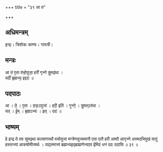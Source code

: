 +++
title = "३९ आ त"

+++
## अधिमन्त्रम्
इन्द्रः। त्रिशोकः काण्वः। गायत्री।

## मन्त्रः
आ त॑ ए॒ता व॑चो॒युजा॒ हरी॑ गृभ्णे सु॒मद्र॑था ।  
यदीं॑ ब्र॒ह्मभ्य॒ इद्ददः॑ ॥

## पदपाठः
आ । ते॒ । ए॒ता । व॒चः॒ऽयुजा॑ । हरी॒ इति॑ । गृ॒भ्णे॒ । सु॒मत्ऽर॑था ।  
यत् । ई॒म् । ब्र॒ह्मऽभ्यः॑ । इत् । ददः॑ ॥

## भाष्यम्
हे इन्द्र ते तव सुमद्रथा कल्याणरथौ वचोयुजा मन्त्रेणयुज्यमानौ एता एतौ हरी अश्वौ आगृभ्णे अस्मदभिमुखं यातुं हस्ताभ्यां आकर्षामीत्यर्थः । यद्यस्मात्त्वं ब्रह्मभ्यइद्ब्राह्मणेभ्यएव ईमिदं धनं ददः ददासि ॥ ३९ ॥